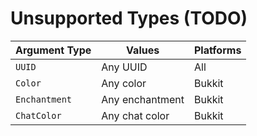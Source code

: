 # Unsupported Types (TODO)

| Argument Type   | Values                                         | Platforms |
|-----------------|------------------------------------------------|-----------|
| `UUID`          | Any UUID                                       | All       |
| `Color`         | Any color                                      | Bukkit    |
| `Enchantment`   | Any enchantment                                | Bukkit    |
| `ChatColor`     | Any chat color                                 | Bukkit    |

